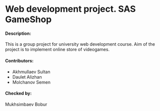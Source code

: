 # Web development project. SAS GameShop

#### Description:
This is a group project for university web development course.
Aim of the project is to implement online store of videogames.

#### Contributors:
- Akhmullaev Sultan
- Daulet Alizhan
- Molchanov Semen

#### Checked by: 
Mukhsimbaev Bobur






